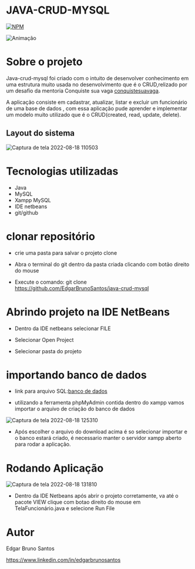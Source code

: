 # JAVA-CRUD-MYSQL
[![NPM](https://img.shields.io/npm/l/react)](https://github.com/EdgarBrunoSantos/java-crud-mysql/blob/main/license) 

![Animação](https://user-images.githubusercontent.com/109932073/185449283-3923c4e8-d499-40df-b6a8-8f64dedbabc6.gif)

# Sobre o projeto

Java-crud-mysql foi criado com o intuito de desenvolver conhecimento em uma estrutura muito usada no desenvolvimento que é o CRUD,relizado por um desafio da
mentoria Conquiste sua vaga [conquistesuavaga](https://conquistesuavaga.com).

A aplicação consiste em cadastrar, atualizar, listar e excluir um funcionário de uma base de dados , com essa aplicação pude aprender e implementar um modelo muito 
utilizado que é o CRUD(created, read, update, delete).

## Layout do sistema 
![Captura de tela 2022-08-18 110503](https://user-images.githubusercontent.com/109932073/185415517-28d76637-0310-42c2-8ca7-41255d9f08fd.png)

# Tecnologias utilizadas
- Java
- MySQL
- Xampp MySQL
- IDE netbeans
- git/github

# clonar repositório
- crie uma pasta para salvar o projeto clone

- Abra o terminal do git dentro da pasta criada clicando com botão direito do mouse

- Execute o comando: git clone https://github.com/EdgarBrunoSantos/java-crud-mysql

# Abrindo projeto na IDE NetBeans

- Dentro da IDE netbeans selecionar FILE

- Selecionar Open Project 

- Selecionar pasta do projeto

# importando banco de dados 
- link para arquivo SQL:[banco de dados](https://drive.google.com/file/d/1atPE45E6-RwBfz0cTYJJDxYuAWv0QpRO/view?usp=sharing)

- utilizando a ferramenta phpMyAdmin contida dentro do xampp vamos importar o arquivo de criação do banco de dados

 ![Captura de tela 2022-08-18 125310](https://user-images.githubusercontent.com/109932073/185439907-b23b23e8-5726-46d2-944f-552bb87babbd.png)

- Após escolher o arquivo do download acima é so selecionar importar e o banco estará criado, é necessario manter o servidor xampp aberto para rodar a aplicação.

# Rodando Aplicação


![Captura de tela 2022-08-18 131810](https://user-images.githubusercontent.com/109932073/185445854-cac1741a-6518-4f15-b14a-31306f47f320.png)



- Dentro da IDE Netbeans após abrir o projeto corretamente, va até o pacote VIEW clique com botao direito do mouse em  TelaFuncionário.java e selecione Run File

# Autor

Edgar Bruno Santos

https://www.linkedin.com/in/edgarbrunosantos


